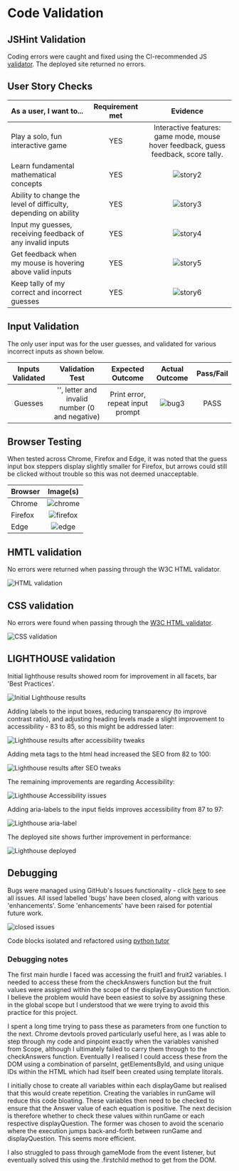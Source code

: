 # Code Validation

## JSHint Validation

Coding errors were caught and fixed using the CI-recommended JS [validator](https://jshint.com/). The deployed site returned no errors.

## User Story Checks

| As a user, I want to... | Requirement met | Evidence |
| :---------------------- | :------------: | :-------: |
| Play a solo, fun interactive game | YES | Interactive features: game mode, mouse hover feedback, guess feedback, score tally. |
| Learn fundamental mathematical concepts | YES | ![story2](/docs/testing/user_stories/story2.png) |
| Ability to change the level of difficulty, depending on ability | YES | ![story3](/docs/testing/user_stories/story3.png) |
| Input my guesses, receiving feedback of any invalid inputs | YES | ![story4](/docs/testing/user_stories/story4.png) |
| Get feedback when my mouse is hovering above valid inputs | YES | ![story5](/docs/testing/user_stories/story5.png) |
| Keep tally of my correct and incorrect guesses | YES | ![story6](/docs/testing/user_stories/story6.png) |


## Input Validation

The only user input was for the user guesses, and validated for various incorrect inputs as shown below.

| Inputs Validated | Validation Test | Expected Outcome | Actual Outcome | Pass/Fail |
| :--------------: | :-------------: | :--------------: | :------------: | :-------: |
| Guesses | '', letter and invalid number (0 and negative) | Print error, repeat input prompt | ![bug3](/docs/testing/bugs/3fix_guess.png) | PASS |


## Browser Testing

When tested across Chrome, Firefox and Edge, it was noted that the guess input box steppers display slightly smaller for Firefox, but arrows could still be clicked without trouble so this was not deemed unacceptable.

| Browser | Image(s) |
| ------- | :------: |
| Chrome | ![chrome](docs/testing/browsers/chrome.png) |
| Firefox | ![firefox](docs/testing/browsers/firefox.png) |
| Edge | ![edge](docs/testing/browsers/edge.png) |


## HMTL validation

No errors were returned when passing through the W3C HTML validator.

![HTML validation](/docs/screenshots/W3C_HTML_validation.png)

## CSS validation

No errors were found when passing through the [W3C HTML validator](http://jigsaw.w3.org/css-validator/validator?lang=en&profile=css3svg&uri=https%3A%2F%2Falanjameschapman.github.io%2Ffruity-fun%2F&usermedium=all&vextwarning=&warning=1).

![CSS validation](/docs/screenshots/W3C_CSS_validation.png)

## LIGHTHOUSE validation

Initial lighthouse results showed room for improvement in all facets, bar 'Best Practices'.

![Initial Lighthouse results](/docs/testing/lighthouse/lighthouse-initial.png)

Adding labels to the input boxes, reducing transparency (to improve contrast ratio), and adjusting heading levels made a slight improvement to accessibility - 83 to 85, so this might be addressed later:

![Lighthouse results after accessibility tweaks](/docs/testing/lighthouse/lighthouse-labels-transparency-headings.png)

Adding meta tags to the html head increased the SEO from 82 to 100:

![Lighthouse results after SEO tweaks](/docs/testing/lighthouse/lighthouse-meta-tags.png)

The remaining improvements are regarding Accessibility:

![Lighthouse Accessibility issues](/docs/testing/lighthouse/lighthouse-accessibility.png)

Adding aria-labels to the input fields improves accessibility from 87 to 97:

![Lighthouse aria-label](/docs/testing/lighthouse/lighthouse-aria-label.png)

The deployed site shows further improvement in performance:

![Lighthouse deployed](/docs/testing/lighthouse/lighthouse-deployed.png)

## Debugging

Bugs were managed using GitHub's Issues functionality - click [here](https://github.com/alanjameschapman/fruity-fun/issues?q=is%3Aissue+is%3Aclosed) to see all issues. All issed labelled 'bugs' have been closed, along with various 'enhancements'. Some 'enhancements' have been raised for potential future work.

![closed issues](/docs/testing/bugs/issues_closed.png)

Code blocks isolated and refactored using [python tutor](<https://pythontutor.com/>)

### Debugging notes

The first main hurdle I faced was accessing the fruit1 and fruit2 variables. I needed to access these from the checkAnswers function but the fruit values were assigned within the scope of the displayEasyQuestion function. I believe the problem would have been easiest to solve by assigning these in the global scope but I understood that we were trying to avoid this practice for this project.

I spent a long time trying to pass these as parameters from one function to the next. Chrome devtools proved particularly useful here, as I was able to step through my code and pinpoint exactly when the variables vanished from Scope, although I ultimately failed to carry them through to the checkAnswers function. Eventually I realised I could access these from the DOM using a combination of parseInt, getElementsById, and using unique IDs within the HTML which had itself been created using template litorals.

I initially chose to create all variables within each displayGame but realised that this would create repetition. Creating the variables in runGame will reduce this code bloating. These variables then need to be checked to ensure that the Answer value of each equation is positive. The next decision is therefore whether to check these values within runGame or each respective displayQuestion. The former was chosen to avoid the scenario where the execution jumps back-and-forth between runGame and displayQuestion. This seems more efficient.

I also struggled to pass through gameMode from the event listener, but eventually solved this using the .firstchild method to get from the DOM.